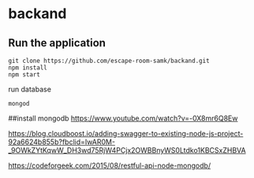 # backand

## Run the application

```
git clone https://github.com/escape-room-samk/backand.git
npm install
npm start
```


run database

```
mongod
```



##install mongodb
https://www.youtube.com/watch?v=-0X8mr6Q8Ew

https://blog.cloudboost.io/adding-swagger-to-existing-node-js-project-92a6624b855b?fbclid=IwAR0M-_9OWkZYtKqwW_DH3wd75RjW4PCjx2OWBBnyWS0Ltdko1KBCSxZHBVA

https://codeforgeek.com/2015/08/restful-api-node-mongodb/
